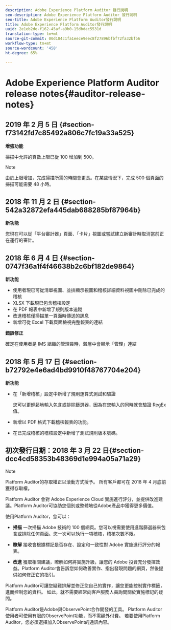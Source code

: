 ```yaml
---
description: Adobe Experience Platform Auditor 發行說明
seo-description: Adobe Experience Platform Auditor 發行說明
seo-title: Adobe Experience Platform Auditor發行說明
title: Adobe Experience Platform Auditor發行說明
uuid: 2e1eb2de-f162-45af-a9b0-15dbdac5531d
translation-type: tm+mt
source-git-commit: 00d184c1fa1eece9eec8f27896bfbf72fa32bfb6
workflow-type: tm+mt
source-wordcount: '458'
ht-degree: 65%

---
```



# Adobe Experience Platform Auditor release notes{#auditor-release-notes}

## 2019 年 2 月 5 日 {#section-f73142fd7c85492a806c7fc19a33a525}

**增強功能**

掃描中允許的頁數上限已從 100 增加到 500。

>[!NOTE]
>
>由於上限增加，完成掃描所需的時間會更長。在某些情況下，完成 500 個頁面的掃描可能需要 48 小時。

## 2018 年 11 月 2 日 {#section-542a32872efa445dab688285bf87964b}

**新功能**

您現在可以從「平台審計器」頁面、「卡片」視圖或嘗試建立新審計時取消當前正在運行的審計。

## 2018 年 6 月 4 日 {#section-0747f36a1f4f46638b2c6bf182de9864}

**新功能**

* 使用者現已可從清單視圖、並排顯示視圖和稽核詳細資料視圖中刪除已完成的稽核
* XLSX 下載現已包含稽核設定
* 在 PDF 報表中新增了規則版本追蹤
* 改進稽核僅掃描單一頁面時傳送的訊息
* 新增可從 Excel 下載頁面檢視完整報表的連結

**錯誤修正**

確定在使用者是 IMS 組織的管理員時，殼層中會顯示「管理」連結

## 2018 年 5 月 17 日 {#section-b72792e4e6ad4bd9910f48767704e204}

**新功能**

* 在「新增稽核」設定中新增了規則運算式測試和驗證

   您可以更輕鬆地輸入包含或排除篩選器，因為在您輸入的同時就會驗證 RegEx 值。
* 新增以 PDF 格式下載稽核報表的功能。
* 在已完成稽核的稽核設定中新增了測試規則版本號碼。

## 初次發行日期：2018 年 3 月 22 日{#section-dcc4cd58353b48369d1e994a05a71a29}

>[!NOTE]
>
>Platform Auditor的存取權正以滾動方式授予。 所有客戶都可在 2018 年 4 月底前獲得存取權。

 Platform Auditor 會對 Adobe Experience Cloud 實施進行評分，並提供改進建議。Platform Auditor可協助您個別或整體地從Adobe產品中獲得更多價值。

使用Platform Auditor，您可以：

* **掃描** 一次掃描 Adobe 技術的 100 個網頁。您可以視需要使用進階篩選器來包含或排除任何頁面。您一次可以執行一項稽核，稽核次數不限。

* **瞭解** 接收會根據標記是否存在、設定和一致性對 Adobe 實施進行評分的報表。

* **改進** 獲取相關建議，瞭解如何將實施升級，讓您的 Adobe 投資充分發揮效益。Platform Auditor會告訴您如何改善實作、指出發現問題的網頁，然後提供如何修正它的指引。

Platform Auditor可讓您疑難排解並修正您自己的實作，讓您更能控制實作標籤，進而控制您的資料。 如此，就不需要經常向客戶服務人員詢問關於實施標記的疑問。

Platform Auditor是Adobe與ObservePoint合作開發的工具。 Platform Auditor使用者可使用有限的ObservePoint功能，而不需額外付費。 若要使用Platform Auditor，您必須選擇加入ObservePoint的通訊內容。
